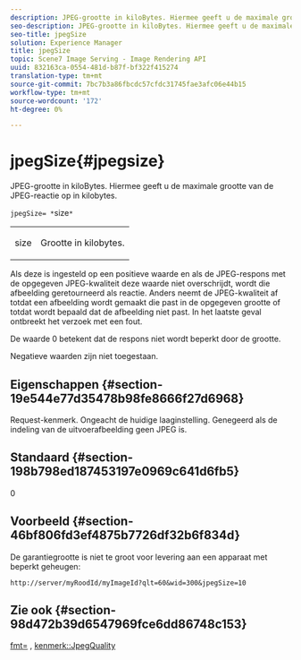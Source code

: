 ```yaml
---
description: JPEG-grootte in kiloBytes. Hiermee geeft u de maximale grootte van de JPEG-reactie op in kilobytes.
seo-description: JPEG-grootte in kiloBytes. Hiermee geeft u de maximale grootte van de JPEG-reactie op in kilobytes.
seo-title: jpegSize
solution: Experience Manager
title: jpegSize
topic: Scene7 Image Serving - Image Rendering API
uuid: 832163ca-0554-481d-b87f-bf322f415274
translation-type: tm+mt
source-git-commit: 7bc7b3a86fbcdc57cfdc31745fae3afc06e44b15
workflow-type: tm+mt
source-wordcount: '172'
ht-degree: 0%

---
```



# jpegSize{#jpegsize}

JPEG-grootte in kiloBytes. Hiermee geeft u de maximale grootte van de JPEG-reactie op in kilobytes.

`jpegSize= *`size`*`

<table id="simpletable_EC2A8D8B65854B45B9CB184DA1069355"> 
 <tr class="strow"> 
  <td class="stentry"> <p><span class="codeph"> <span class="varname"> size</span></span> </p> </td> 
  <td class="stentry"> <p>Grootte in kilobytes. </p></td> 
 </tr> 
</table>

Als deze is ingesteld op een positieve waarde en als de JPEG-respons met de opgegeven JPEG-kwaliteit deze waarde niet overschrijdt, wordt die afbeelding geretourneerd als reactie. Anders neemt de JPEG-kwaliteit af totdat een afbeelding wordt gemaakt die past in de opgegeven grootte of totdat wordt bepaald dat de afbeelding niet past. In het laatste geval ontbreekt het verzoek met een fout.

De waarde 0 betekent dat de respons niet wordt beperkt door de grootte.

Negatieve waarden zijn niet toegestaan.

## Eigenschappen {#section-19e544e77d35478b98fe8666f27d6968}

Request-kenmerk. Ongeacht de huidige laaginstelling. Genegeerd als de indeling van de uitvoerafbeelding geen JPEG is.

## Standaard {#section-198b798ed187453197e0969c641d6fb5}

0

## Voorbeeld {#section-46bf806fd3ef4875b7726df32b6f834d}

De garantiegrootte is niet te groot voor levering aan een apparaat met beperkt geheugen:

`http://server/myRoodId/myImageId?qlt=60&wid=300&jpegSize=10`

## Zie ook {#section-98d472b39d6547969fce6dd86748c153}

[fmt=](../../../../../is-api/http-ref/image-serving-api-ref/c-http-protocol-reference/c-command-reference/r-is-http-fmt.md#reference-cdf10043423b45ba9fe15157fb3ae37a) ,  [kenmerk::JpegQuality](../../../../../is-api/image-catalog/image-serving-api-ref/c-image-catalog-reference/c-attributes-reference/r-jpegquality.md#reference-4a879e7c46024c8a898a9fd226f9eb09)
